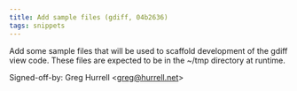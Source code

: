 ```yaml
---
title: Add sample files (gdiff, 04b2636)
tags: snippets
---
```


Add some sample files that will be used to scaffold development of the gdiff view code. These files are expected to be in the \~/tmp directory at runtime.

Signed-off-by: Greg Hurrell &lt;greg@hurrell.net&gt;
